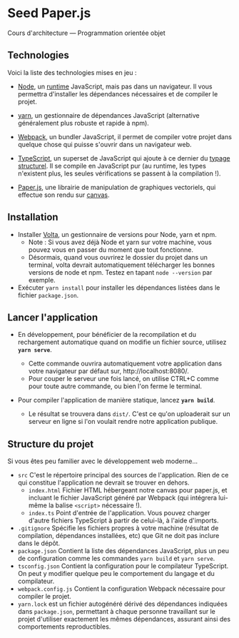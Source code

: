 # Seed Paper.js

Cours d'architecture — Programmation orientée objet

## Technologies

Voici la liste des technologies mises en jeu :

 - [Node](https://nodejs.org/en), un [runtime](https://fr.wikipedia.org/wiki/Environnement_d%27ex%C3%A9cution)
   JavaScript, mais pas dans un navigateur. Il vous permettra d'installer les dépendances nécessaires et de compiler le
   projet.

 - [yarn](https://yarnpkg.com), un gestionnaire de dépendances JavaScript (alternative généralement plus robuste et
   rapide à npm).

 - [Webpack](https://webpack.js.org), un bundler JavaScript, il permet de compiler votre projet dans quelque chose qui
   puisse s'ouvrir dans un navigateur web.

 - [TypeScript](https://www.typescriptlang.org), un superset de JavaScript qui ajoute à ce dernier du
   [typage structurel](https://en.wikipedia.org/wiki/Structural_type_system).
   Il se compile en JavaScript pur (au runtime, les types n'existent plus, les seules vérifications se passent à la
   compilation !).

 - [Paper.js](http://paperjs.org/about), une librairie de manipulation de graphiques vectoriels, qui effectue son rendu
   sur [canvas](https://developer.mozilla.org/fr/docs/Web/API/Canvas_API).

## Installation

 - Installer [Volta](https://volta.sh/), un gestionnaire de versions pour Node, yarn et npm.
   - Note : Si vous avez déjà Node et yarn sur votre machine, vous pouvez vous en passer du moment que tout fonctionne.
   - Désormais, quand vous ouvrirez le dossier du projet dans un terminal, volta devrait automatiquement télécharger les
     bonnes versions de node et npm. Testez en tapant `node --version` par exemple. 
 - Exécuter `yarn install` pour installer les dépendances listées dans le fichier `package.json`.

## Lancer l'application

 - En développement, pour bénéficier de la recompilation et du rechargement automatique quand on modifie un fichier
   source, utilisez **`yarn serve`**.
   - Cette commande ouvrira automatiquement votre application dans votre navigateur par défaut sur,
     http://localhost:8080/.
   - Pour couper le serveur une fois lancé, on utilise CTRL+C comme pour toute autre commande, ou bien l'on ferme le
     terminal.

 - Pour compiler l'application de manière statique, lancez **`yarn build`**.
   - Le résultat se trouvera dans `dist/`. C'est ce qu'on uploaderait sur un serveur en ligne si l'on voulait rendre notre
     application publique. 

## Structure du projet

Si vous êtes peu familier avec le développement web moderne...

 - `src` C'est le répertoire principal des sources de l'application. Rien de ce qui constitue l'application ne devrait
   se trouver en dehors.
   - `index.html` Fichier HTML hébergeant notre canvas pour paper.js, et incluant le fichier JavaScript généré par
     Webpack (qui intégrera lui-même la balise `<script>` nécessaire !).
   - `index.ts` Point d'entrée de l'application. Vous pouvez charger d'autre fichiers TypeScript à partir de celui-là, à
     l'aide d'imports.
 - `.gitignore` Spécifie les fichiers propres à votre machine (résultat de compilation, dépendances installées, etc) que
   Git ne doit pas inclure dans le dépôt.
 - `package.json` Contient la liste des dépendances JavaScript, plus un peu de configuration comme les commandes
   `yarn build` et `yarn serve`.
 - `tsconfig.json` Contient la configuration pour le compilateur TypeScript. On peut y modifier quelque peu le 
   comportement du langage et du compilateur.
 - `webpack.config.js` Contient la configuration Webpack nécessaire pour compiler le projet.
 - `yarn.lock` est un fichier autogénéré dérivé des dépendances indiquées dans `package.json`, permettant à chaque
   personne travaillant sur le projet d'utiliser exactement les mêmes dépendances, assurant ainsi des comportements
   reproductibles.
